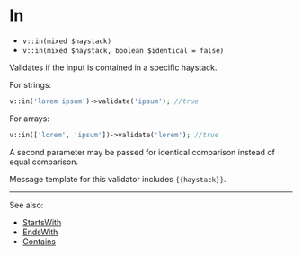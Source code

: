 # In

- `v::in(mixed $haystack)`
- `v::in(mixed $haystack, boolean $identical = false)`

Validates if the input is contained in a specific haystack.

For strings:

```php
v::in('lorem ipsum')->validate('ipsum'); //true
```

For arrays:

```php
v::in(['lorem', 'ipsum'])->validate('lorem'); //true
```

A second parameter may be passed for identical comparison instead
of equal comparison.

Message template for this validator includes `{{haystack}}`.

***
See also:

  * [StartsWith](StartsWith.md)
  * [EndsWith](EndsWith.md)
  * [Contains](Contains.md)
